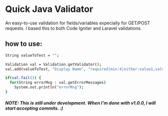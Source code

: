 Quick Java Validator
====================

An easy-to-use validation for fields/variables expecially for GET/POST requests. I based this to both Code Igniter and Laravel validations.

how to use:
--------------

```sh
String valueToTest = "";

Validation val = Validation.getValidator();
val.add(valueToTest, "Display Name", "required|min:4|either:value1,value 2,next value to test");

if(val.fail()) {
  for(String errorMsg : val.getErrorMessages)
    System.out.println("errorMsg");
}
```

##### NOTE: This is still under development. When I'm done with v1.0.0, I will start accepting commits. :)

    

